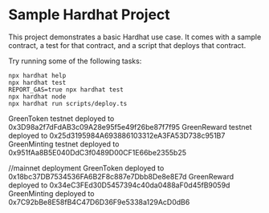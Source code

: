 # Sample Hardhat Project

This project demonstrates a basic Hardhat use case. It comes with a sample contract, a test for that contract, and a script that deploys that contract.

Try running some of the following tasks:

```shell
npx hardhat help
npx hardhat test
REPORT_GAS=true npx hardhat test
npx hardhat node
npx hardhat run scripts/deploy.ts
```


GreenToken testnet  deployed to 0x3D98a2f7dFdAB3c09A28e95f5e49f26be87f7f95
GreenReward testnet  deployed to 0x25d3195984A693886103312eA3FA53D738c951B7
GreenMinting testnet  deployed to 0x951fAa8B5E040DdC3f0489D00CF1E66be2355b25

//mainnet deployment
GreenToken  deployed to 0x18bc37DB7534536FA6B2F8c887e7Dbb8De8e8E7d
GreenReward  deployed to 0x34eC3FEd30D5457394c40da0488aF0d45fB9059d
GreenMinting  deployed to 0x7C92bBe8E58fB4C47D6D36F9e5338a129AcD0dB6
